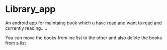 # Library_app
An android app for maintaing book which u have read and want to read and currently reading.....

You can move the books from ine list to the other and also delete the books from a list

